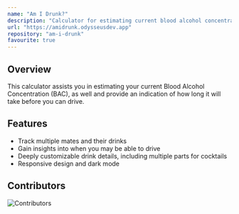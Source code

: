 ```yaml
---
name: "Am I Drunk?"
description: "Calculator for estimating current blood alcohol concentration (BAC)"
url: "https://amidrunk.odysseusdev.app"
repository: "am-i-drunk"
favourite: true
---
```


## Overview

This calculator assists you in estimating your current Blood Alcohol Concentration (BAC), as well and provide an
indication of how long it will take before you can drive.

## Features

-   Track multiple mates and their drinks
-   Gain insights into when you may be able to drive
-   Deeply customizable drink details, including multiple parts for cocktails
-   Responsive design and dark mode

## Contributors

![Contributors](https://contrib.rocks/image?repo=odysseusdev/retrorewind-status)
